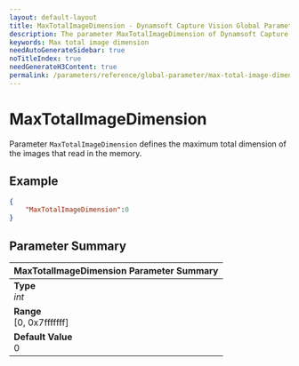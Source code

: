 ```yaml
---
layout: default-layout
title: MaxTotalImageDimension - Dynamsoft Capture Vision Global Parameters
description: The parameter MaxTotalImageDimension of Dynamsoft Capture Vision defines the maximum total dimension of the images that read in the memory.
keywords: Max total image dimension
needAutoGenerateSidebar: true
noTitleIndex: true
needGenerateH3Content: true
permalink: /parameters/reference/global-parameter/max-total-image-dimension.html
---
```


# MaxTotalImageDimension

Parameter `MaxTotalImageDimension` defines the maximum total dimension of the images that read in the memory.

## Example

```json
{
    "MaxTotalImageDimension":0
}
```

## Parameter Summary

| MaxTotalImageDimension Parameter Summary |
| :--------------------------------------- |
| **Type**<br>*int* |
| **Range**<br>[0, 0x7fffffff] |
| **Default Value**<br>0 |
